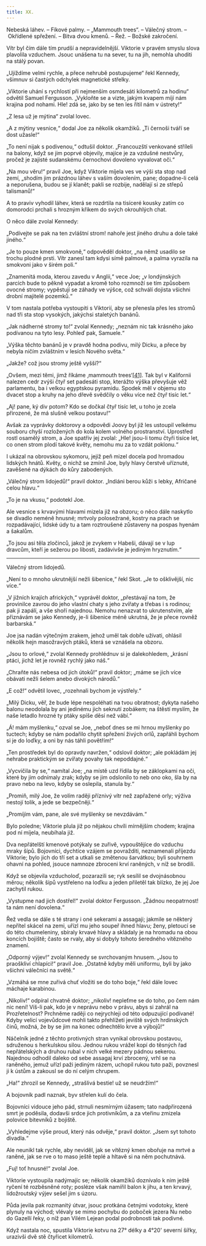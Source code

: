 ```yaml
---
title: XX.
---
```


Nebeská láhev. – Fíkové palmy. – „Mammouth trees“. – Válečný strom. – Okřídlené spřežení. – Bitva dvou kmenů. – Řež. – Božské zakročení.

Vítr byl čím dále tím prudší a nepravidelnější. Viktorie v pravém smyslu slova plavolila vzduchem. Jsouc unášena tu na sever, tu na jih, nemohla uhoditi na stálý povan.

„Ujíždíme velmi rychle, a přece nehrubě postupujeme“ řekl Kennedy, všimnuv si častých odchylek magnetické střelky.

„Viktorie uhání s rychlostí při nejmenším osmdesáti kilometrů za hodinu“ odvětil Samuel Fergusson. „Vykloňte se a vizte, jakým kvapem míjí nám krajina pod nohami. Hle! zdá se, jako by se ten les řítil nám v ústrety!“

„Z lesa už je mýtina“ zvolal lovec.

„A z mýtiny vesnice,“ dodal Joe za několik okamžiků. „Ti černoši tváří se dost užasle!“

„To není nijak s podivenou,“ odtušil doktor. „Francouzští venkované stříleli na balony, když se jim poprvé objevily, majíce je za vzdušné nestvůry, pročež je zajisté sudanskému černochovi dovoleno vyvalovat oči.“

„Na mou věru!“ pravil Joe, když Viktorie míjela ves ve výši sta stop nad zemí, „shodím jim prázdnou láhev s vaším dovolením, pane; dopadne-li celá a neporušena, budou se jí klanět; pakli se rozbije, nadělají si ze střepů talismanů!“

A to praviv vyhodil láhev, která se rozdrtila na tisíceré kousky zatím co domorodci prchali s hrozným křikem do svých okrouhlých chat.

O něco dále zvolal Kennedy:

„Podívejte se pak na ten zvláštní strom! nahoře jest jiného druhu a dole také jiného.“

„Je to pouze kmen smokvoně,“ odpověděl doktor, „na němž usadilo se trochu plodné prsti. Vítr zanesl tam kdysi símě palmové, a palma vyrazila na smokvoni jako v širém poli.“

„Znamenitá moda, kterou zavedu v Anglii,“ vece Joe; „v londýnských parcích bude to pěkně vypadat a kromě toho rozmnoží se tím způsobem ovocné stromy; vypěstují se záhady ve výšce, což schválí dojista všichni drobní majitelé pozemků.“

V tom nastala potřeba vystoupiti s Viktorií, aby se přenesla přes les stromů nad tři sta stop vysokých, jakýchsi staletých banánů.

„Jak nádherné stromy to!“ zvolal Kennedy; „neznám nic tak krásného jako podívanou na tyto lesy. Pohleď pak, Samuele.“

„Výška těchto banánů je v pravdě hodna podivu, milý Dicku, a přece by nebyla ničím zvláštním v lesích Nového světa.“

„Jakže? což jsou stromy ještě vyšší?“

„Ovšem, mezi těmi, jimž říkáme ‚mammouth trees‘[\[41\]](../Text/pet_nedel_v_balone_split_047.html#_ftn41). Tak byl v Kalifornii nalezen cedr zvýši čtyř set padesáti stop, kterážto výška převyšuje věž parlamentu, ba i velkou egyptskou pyramidu. Spodek měl v objemu sto dvacet stop a kruhy na jeho dřevě svědčily o věku více než čtyř tisíc let.“

„Aj! pane, ký div potom? Kdo se dočkal čtyř tisíc let, u toho je zcela přirozené, že má slušně velkou postavu!“

Avšak za vyprávky doktorovy a odpovědi Joovy byl již les ustoupil velkému souboru chyší rozložených do kola kolem volného prostranství. Uprostřed rostl osamělý strom, a Joe spatřiv jej zvolal: „Hle! jsou-li tomu čtyři tisíce let, co onen strom plodí takové květy, nemohu mu za to vzdát poklonu.“

I ukázal na obrovskou sykomoru, jejíž peň mizel docela pod hromadou lidských hnátů. Květy, o nichž se zmínil Joe, byly hlavy čerstvě uříznuté, zavěšené na dýkách do kůry zabodených.

„Válečný strom lidojedů!“ pravil doktor. „Indiáni berou kůži s lebky, Afričané celou hlavu.“

„To je na vkusu,“ podotekl Joe.

Ale vesnice s krvavými hlavami mizela již na obzoru; o něco dále naskytlo se divadlo neméně hnusné; mrtvoly polosežrané, kostry na prach se rozpadávající, lidské údy tu a tam roztroušené zůstaveny na pospas hyenám a šakalům.

„To jsou asi těla zločinců, jakož je zvykem v Habeši, dávají se v lup dravcům, kteří je sežerou po libosti, zadávivše je jediným hryznutím.“

* * *

Válečný strom lidojedů.

„Není to o mnoho ukrutnější nežli šibenice,“ řekl Skot. „Je to ošklivější, nic více.“

„V jižních krajích afrických,“ vyprávěl doktor, „přestávají na tom, že provinilce zavrou do jeho vlastní chaty s jeho zvířaty a třebas i s rodinou; pak ji zapálí, a vše shoří najednou. Nemohu nenazvat to ukrutenstvím, ale přiznávám se jako Kennedy, je-li šibenice méně ukrutná, že je přece rovněž barbarská.“

Joe jsa nadán výtečným zrakem, jehož uměl tak dobře užívati, ohlásil několik hejn masožravých ptáků, která se vznášela na obzoru.

„Jsou to orlové,“ zvolal Kennedy prohlédnuv si je dalekohledem, „krásní ptáci, jichž let je rovněž rychlý jako náš.“

„Chraňte nás nebesa od jich útoků!“ pravil doktor; „máme se jich více obávati nežli šelem anebo divokých národů.“

„E což!“ odvětil lovec, „rozehnali bychom je výstřely.“

„Milý Dicku, věř, že bude lépe nespoléhati na tvou obratnost; dykyta našeho balonu neodolala by ani jedinému jich seknutí zobákem; na štěstí myslím, že naše letadlo hrozné ty ptáky spíše děsí než vábí.“

„Á! mám myšlenku,“ ozval se Joe, „neboť dnes se mi hrnou myšlenky po tuctech; kdyby se nám podařilo chytit spřežení živých orlů, zapřáhli bychom si je do loďky, a oni by nás táhli povětřím!“

„Ten prostředek byl do opravdy navržen,“ odslovil doktor; „ale pokládám jej nehrabe praktickým se zvířaty povahy tak nepoddajné.“

„Vycvičila by se,“ namítal Joe; „na místě uzd řídila by se záklopkami na oči, které by jim odnímaly zrak; kdyby se jim odslonilo to neb ono oko, šla by na pravo nebo na levo, kdyby se oslepila, stanula by.“

„Promiň, milý Joe, že volím raději příznivý vítr než zapřažené orly; výživa nestojí tolik, a jede se bezpečněji.“

„Promíjím vám, pane, ale své myšlenky se nevzdávám.“

Bylo poledne; Viktorie plula již po nějakou chvíli mírnějším chodem; krajina pod ní míjela, neubíhala již.

Dva nepřátelští kmenové potýkaly se zuřivě, vypouštějíce do vzduchu mraky šípů. Bojovníci, dychtíce vzájem se povražditi, neznamenali příjezdu Viktorie; bylo jich do tří set a utkali se změtenou šarvátkou; byli souhrnem ohavní na pohled, jsouce namnoze zbroceni krví raněných, v níž se brodili.

Když se objevila vzducholoď, pozarazili se; ryk sesílil se dvojnásobnou měrou; několik šípů vystřeleno na loďku a jeden přiletěl tak blízko, že jej Joe zachytil rukou.

„Vystupme nad jich dostřel!“ zvolal doktor Fergusson. „Žádnou neopatrnost! ta nám není dovolena.“

Řež vedla se dále s té strany i oné sekerami a assagaji; jakmile se některý nepřítel skácel na zemi, uřízl mu jeho soupeř ihned hlavu; ženy, pletoucí se do této chumeleniny, sbíraly krvavé hlavy a skládaly je na hromadu na obou koncích bojiště; často se rvaly, aby si dobyly tohoto šeredného vítězného znamení.

„Odporný výjev!“ zvolal Kennedy se svrchovaným hnusem. „Jsou to praoškliví chlapíci!“ pravil Joe. „Ostatně kdyby měli uniformu, byli by jako všichni válečníci na světě.“

„Vzmáhá se mne zuřivá chuť vložiti se do toho boje,“ řekl dále lovec máchaje karabinou.

„Nikoliv!“ odpíral chvatně doktor; „nikoliv! nepleťme se do toho, po čem nám nic není! Víš-li pak, kdo je v neprávu nebo v právu, abys si zahrál na Prozřetelnost? Prchněme raději co nejrychleji od této odpuzující podívané! Kdyby velicí vojevůdcové mohli takto přehlížeti jeviště svých hrdinských činů, možná, že by se jim na konec odnechtělo krve a výbojů!“

Náčelník jedné z těchto protivných stran vynikal obrovskou postavou, sdruženou s herkulskou silou. Jednou rukou vrážel kopí do těsných řad nepřátelských a druhou rubal v nich velké mezery pádnou sekerou. Najednou odhodil daleko od sebe assagaj krví zbrocený, vrhl se na raněného, jemuž uřízl paži jediným rázem, uchopil rukou tuto paži, povznesl ji k ústům a zakousl se do ní celým chrupem.

„Ha!“ zhrozil se Kennedy, „strašlivá bestie! už se neudržím!“

A bojovník padl naznak, byv střelen kulí do čela.

Bojovníci vidouce jeho pád, strnuli nesmírným úžasem; tato nadpřirozená smrt je poděsila, dodavši srdce jich protivníkům, a za vteřinu zmizela polovice bitevníků z bojiště.

„Vyhledejme výše proud, který nás odvěje,“ pravil doktor. „Jsem syt tohoto divadla.“

Ale neunikl tak rychle, aby neviděl, jak se vítězný kmen obořuje na mrtvé a raněné, jak se rve o to maso ještě teplé a hltavě si na něm pochutnává.

„Fuj! toť hnusné!“ zvolal Joe.

Viktorie vystoupila nadýmajíc se; několik okamžiků doznívalo k nim ještě ryčení té rozběsněné roty; posléze však namířil balon k jihu, a ten krvavý, lidožroutský výjev sešel jim s úzoru.

Půda jevila pak rozmanitý útvar, jsouc protkána četnými vodotoky, které plynuly na východ; vlévaly se mimo pochybu do poboček jezera Nu nebo do Gazellí řeky, o níž pan Vilém Lejean podal podrobnosti tak podivné.

Když nastala noc, spustila Viktorie kotvu na 27° délky a 4°20' severní šířky, urazivši dvě stě čtyřicet kilometrů.
